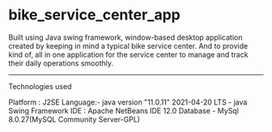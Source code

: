 # bike_service_center_app
Built using Java swing framework, window-based desktop application created by keeping in mind a typical bike service center.
And to provide kind of, all in one application for the service center to manage and track their daily operations smoothly.

---------------------------------------------------------------------------------------------------
Technologies used

Platform : J2SE
Language:- java version "11.0.11" 2021-04-20 LTS
         - java Swing Framework
IDE : Apache NetBeans IDE 12.0
Database - MySql 8.0.27(MySQL Community Server-GPL)
